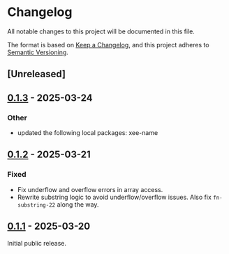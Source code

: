 # Changelog

All notable changes to this project will be documented in this file.

The format is based on [Keep a Changelog](https://keepachangelog.com/en/1.0.0/),
and this project adheres to [Semantic Versioning](https://semver.org/spec/v2.0.0.html).

## [Unreleased]

## [0.1.3](https://github.com/Paligo/xee/compare/xee-interpreter-v0.1.2...xee-interpreter-v0.1.3) - 2025-03-24

### Other

- updated the following local packages: xee-name

## [0.1.2](https://github.com/Paligo/xee/compare/xee-interpreter-v0.1.1...xee-interpreter-v0.1.2) - 2025-03-21

### Fixed

- Fix underflow and overflow errors in array access.
- Rewrite substring logic to avoid underflow/overflow issues. Also fix
  `fn-substring-22` along the way.

## [0.1.1](https://github.com/Paligo/xee/releases/tag/xee-interpreter-v0.1.1) - 2025-03-20

Initial public release.
